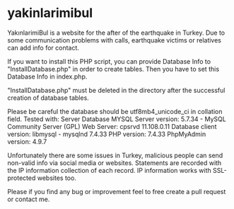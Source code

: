 # yakinlarimibul
YakınlarimiBul is a website for the after of the earthquake in Turkey. Due to some communication problems with calls, earthquake victims or relatives can add info for contact.


If you want to install this PHP script, you can provide Database Info to "InstallDatabase.php" in order to create tables.
Then you have to set this Database Info in index.php.

"InstallDatabase.php" must be deleted in the directory after the successful creation of database tables.

Please be careful the database should be utf8mb4_unicode_ci in collation field.
Tested with: 
Server Database MYSQL
Server version: 5.7.34 - MySQL Community Server (GPL)
Web Server:
cpsrvd 11.108.0.11
Database client version: libmysql - mysqlnd 7.4.33
PHP version: 7.4.33
PhpMyAdmin version: 4.9.7

Unfortunately there are some issues in Turkey, malicious people can send non-valid info via social media or websites.
Statements are recorded with the IP information collection of each record. IP information works with SSL-protected websites too.


Please if you find any bug or improvement feel to free create a pull request or contact me. 
